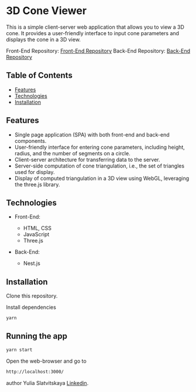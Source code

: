 # 3D Cone Viewer

This is a simple client-server web application that allows you to view a 3D cone. It provides a user-friendly interface to input cone parameters and displays the cone in a 3D view.

Front-End Repository: [Front-End Repository](https://github.com/yulia463/3D-Cone)
Back-End Repository: [Back-End Repository](https://github.com/yulia463/3d-backend)

## Table of Contents
- [Features](#features)
- [Technologies](#technologies)
- [Installation](#installation)


## Features

- Single page application (SPA) with both front-end and back-end components.
- User-friendly interface for entering cone parameters, including height, radius, and the number of segments on a circle.
- Client-server architecture for transferring data to the server.
- Server-side computation of cone triangulation, i.e., the set of triangles used for display.
- Display of computed triangulation in a 3D view using WebGL, leveraging the three.js library.

## Technologies

- Front-End:
    - HTML, CSS
    - JavaScript
    - Three.js

- Back-End:
    - Nest.js

## Installation
<p>Clone this repository.</p>

<p>Install dependencies</p>

```bash
yarn
```

## Running the app

```bash
yarn start
```
Open the web-browser and go to
```bash
http://localhost:3000/
```


author Yulia Slatvitskaya [Linkedin](https://www.linkedin.com/in/yulia-slatvitskaya-312670240/).
